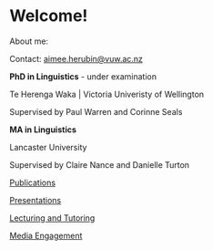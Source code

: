 # Welcome! 

About me:


Contact:
aimee.herubin@vuw.ac.nz



<b>PhD in Linguistics</b> - under examination

Te Herenga Waka | Victoria Univeristy of Wellington

Supervised by Paul Warren and Corinne Seals

<b>MA in Linguistics</b> 

Lancaster University

Supervised by Claire Nance and Danielle Turton



<a href="Publications.html">Publications</a> 

<a href="Presentations.html">Presentations</a>

<a href="LecturingTutoring.html">Lecturing and Tutoring</a>

<a href="MediaEngagement.html">Media Engagement</a>


